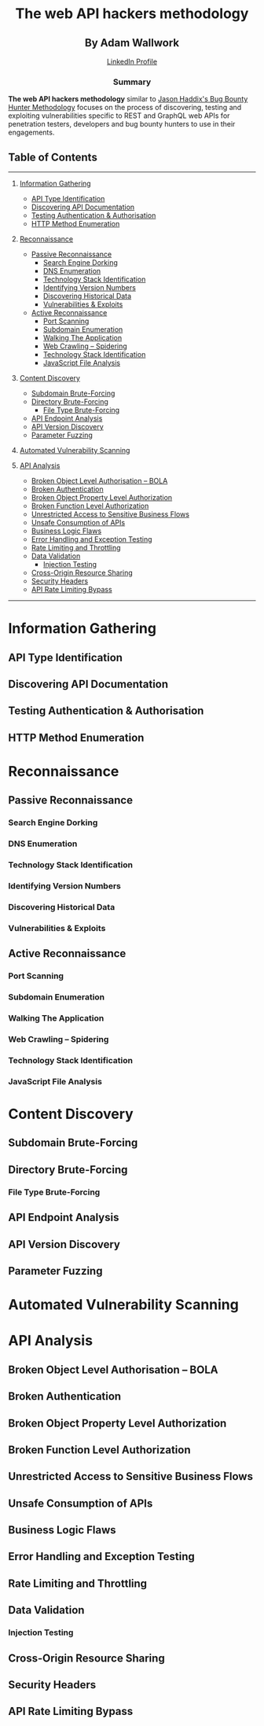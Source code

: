<h1 align="center">The web API hackers methodology</h1>
<h2 align="center">By Adam Wallwork</h2>
<p align="center"><a href="https://www.linkedin.com/in/adam-wallwork-aab4861a6">LinkedIn Profile</a></p>

<h3 align="center">Summary</h3>

**The web API hackers methodology** similar to [Jason Haddix's Bug Bounty Hunter Methodology](https://jasonhaddix.gumroad.com/l/lycucs) focuses on the process of discovering, testing and exploiting vulnerabilities specific to REST and GraphQL web APIs for penetration testers, developers and bug bounty hunters to use in their engagements.

## Table of Contents

-----------------

1. [Information Gathering](#information-gathering)
   - [API Type Identification](#api-type-identification)
   - [Discovering API Documentation](#discovering-api-documentation)
   - [Testing Authentication & Authorisation](#testing-authentication--authorisation)
   - [HTTP Method Enumeration](#http-method-enumeration)

2. [Reconnaissance](#reconnaissance)
   - [Passive Reconnaissance](#passive-reconnaissance)
      - [Search Engine Dorking](#search-engine-dorking)
      - [DNS Enumeration](#dns-enumeration)
      - [Technology Stack Identification](#technology-stack-identification)
      - [Identifying Version Numbers](#identifying-version-numbers)
      - [Discovering Historical Data](#discovering-historical-data)
      - [Vulnerabilities & Exploits](#vulnerabilities--exploits)
   - [Active Reconnaissance](#active-reconnaissance)
      - [Port Scanning](#port-scanning)
      - [Subdomain Enumeration](#subdomain-enumeration)
      - [Walking The Application](#walking-the-application)
      - [Web Crawling – Spidering](#web-crawling--spidering)
      - [Technology Stack Identification](#technology-stack-identification-1)
      - [JavaScript File Analysis](#javascript-file-analysis)

3. [Content Discovery](#content-discovery)
   - [Subdomain Brute-Forcing](#subdomain-brute-forcing)
   - [Directory Brute-Forcing](#directory-brute-forcing)
      - [File Type Brute-Forcing](#file-type-brute-forcing)
   - [API Endpoint Analysis](#api-endpoint-analysis)
   - [API Version Discovery](#api-version-discovery)
   - [Parameter Fuzzing](#parameter-fuzzing)

4. [Automated Vulnerability Scanning](#automated-vulnerability-scanning)

5. [API Analysis](#api-analysis)
   - [Broken Object Level Authorisation – BOLA](#broken-object-level-authorisation--bola)
   - [Broken Authentication](#broken-authentication)
   - [Broken Object Property Level Authorization](#broken-object-property-level-authorization)
   - [Broken Function Level Authorization](#broken-function-level-authorization)
   - [Unrestricted Access to Sensitive Business Flows](#unrestricted-access-to-sensitive-business-flows)
   - [Unsafe Consumption of APIs](#unsafe-consumption-of-apis)
   - [Business Logic Flaws](#business-logic-flaws)
   - [Error Handling and Exception Testing](#error-handling-and-exception-testing)
   - [Rate Limiting and Throttling](#rate-limiting-and-throttling)
   - [Data Validation](#data-validation)
      - [Injection Testing](#injection-testing)
   - [Cross-Origin Resource Sharing](#cross-origin-resource-sharing)
   - [Security Headers](#security-headers)
   - [API Rate Limiting Bypass](#api-rate-limiting-bypass)

-----------------

# Information Gathering
## API Type Identification
## Discovering API Documentation
## Testing Authentication & Authorisation
## HTTP Method Enumeration

# Reconnaissance
## Passive Reconnaissance
### Search Engine Dorking
### DNS Enumeration
### Technology Stack Identification
### Identifying Version Numbers
### Discovering Historical Data
### Vulnerabilities & Exploits
## Active Reconnaissance
### Port Scanning
### Subdomain Enumeration
### Walking The Application
### Web Crawling – Spidering
### Technology Stack Identification
### JavaScript File Analysis

# Content Discovery
## Subdomain Brute-Forcing
## Directory Brute-Forcing
### File Type Brute-Forcing
## API Endpoint Analysis
## API Version Discovery
## Parameter Fuzzing

# Automated Vulnerability Scanning

# API Analysis
## Broken Object Level Authorisation – BOLA
## Broken Authentication
## Broken Object Property Level Authorization
## Broken Function Level Authorization
## Unrestricted Access to Sensitive Business Flows
## Unsafe Consumption of APIs
## Business Logic Flaws
## Error Handling and Exception Testing
## Rate Limiting and Throttling
## Data Validation
### Injection Testing
## Cross-Origin Resource Sharing
## Security Headers
## API Rate Limiting Bypass
